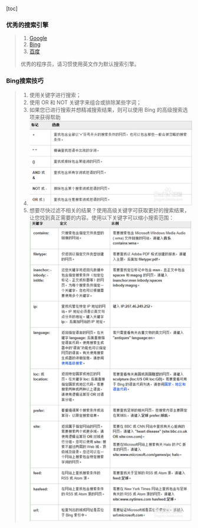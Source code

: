 [toc]

### 优秀的搜索引擎

> 1. [Google](http://www.google.com/)
> 2. [Bing](https://cn.bing.com/)
> 3. [百度](http://www.baidu.com)
>
> 优秀的程序员，请习惯使用英文作为默认搜索引擎。

### Bing搜索技巧

> 1. 使用关键字进行搜索；
> 2. 使用 OR 和 NOT 关键字来组合或排除某些字词；
> 3. 如果您已进行搜索并想精减搜索结果，则可以使用 Bing 的高级搜索选项来获得帮助
> 4. ![必应 Bing搜索技巧大全](images/f591ab03c8d246feee820f30b8bf3bef344f1e60.jpg)
> 5. 想要尽快过滤不相关的结果？使用高级关键字可获取更好的搜索结果，让您找到真正需要的内容。使用以下关键字可以缩小搜索范围：
>  ![必应 Bing搜索技巧大全](images/460fdc8333bf3bef98839d0b3f3ea8db564a1a60.jpg)

